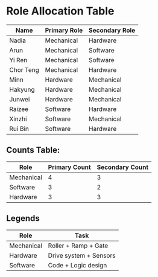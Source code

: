 # Role Allocation Table

| Name      | Primary Role | Secondary Role |
| ---------- | ------------ | -------------- |
| Nadia      | Mechanical   | Hardware       |
| Arun       | Mechanical   | Software       |
| Yi Ren     | Mechanical   | Software       |
| Chor Teng  | Mechanical   | Hardware       |
| Minn       | Hardware     | Mechanical     |
| Hakyung    | Hardware     | Mechanical     |
| Junwei     | Hardware     | Mechanical     |
| Raizee     | Software     | Hardware       |
| Xinzhi     | Software     | Mechanical     |
| Rui Bin    | Software     | Hardware       |


## Counts Table:

| Role        | Primary Count | Secondary Count |
| ----------- | ------------- | --------------- |
| Mechanical  | 4             | 3               |
| Software    | 3             | 2               |
| Hardware    | 3             | 3               |


## Legends

| Role       | Task                          |
| -----------| ------------------------------ |
| Mechanical | Roller + Ramp + Gate          |
| Hardware   | Drive system + Sensors         |
| Software   | Code + Logic design            |

